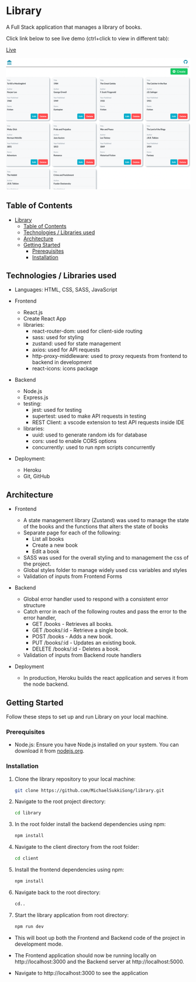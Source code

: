 # Library

A Full Stack application that manages a library of books.

Click link below to see live demo (ctrl+click to view in different tab):

[Live](https://boiling-garden-49722-3e04e2933345.herokuapp.com/)

![Main Screen](images/screenshot.png)

## Table of Contents

- [Library](#library)
  - [Table of Contents](#table-of-contents)
  - [Technologies / Libraries used](#technologies--libraries-used)
  - [Architecture](#architecture)
  - [Getting Started](#getting-started)
    - [Prerequisites](#prerequisites)
    - [Installation](#installation)

## Technologies / Libraries used

- Languages: HTML, CSS, SASS, JavaScript

- Frontend

  - React.js
  - Create React App
  - libraries:
    - react-router-dom: used for client-side routing
    - sass: used for styling
    - zustand: used for state management
    - axios: used for API requests
    - http-proxy-middleware: used to proxy requests from frontend to backend in development
    - react-icons: icons package

- Backend

  - Node.js
  - Express.js
  - testing:
    - jest: used for testing
    - supertest: used to make API requests in testing
    - REST Client: a vscode extension to test API requests inside IDE
  - libraries:
    - uuid: used to generate random ids for database
    - cors: used to enable CORS options
    - concurrently: used to run npm scripts concurrently

- Deployment:
  - Heroku
  - Git, GitHub

## Architecture

- Frontend

  - A state management library (Zustand) was used to manage the state of the books and the functions that alters the state of books
  - Separate page for each of the following:
    - List all books
    - Create a new book
    - Edit a book
  - SASS was used for the overall styling and to management the css of the project.
  - Global styles folder to manage widely used css variables and styles
  - Validation of inputs from Frontend Forms

- Backend

  - Global error handler used to respond with a consistent error structure
  - Catch error in each of the following routes and pass the error to the error handler,
    - GET /books - Retrieves all books.
    - GET /books/:id - Retrieve a single book.
    - POST /books - Adds a new book.
    - PUT /books/:id - Updates an existing book.
    - DELETE /books/:id - Deletes a book.
  - Validation of inputs from Backend route handlers

- Deployment
  - In production, Heroku builds the react application and serves it from the node backend.

## Getting Started

Follow these steps to set up and run Library on your local machine.

### Prerequisites

- Node.js: Ensure you have Node.js installed on your system. You can download it from [nodejs.org](https://nodejs.org/).

### Installation

1.  Clone the library repository to your local machine:

    ```bash
    git clone https://github.com/MichaelSukkiSong/library.git

    ```

2.  Navigate to the root project directory:

    ```bash
    cd library

    ```

3.  In the root folder install the backend dependencies using npm:

    ```bash
    npm install

    ```

4.  Navigate to the client directory from the root folder:

    ```bash
    cd client

    ```

5.  Install the frontend dependencies using npm:

    ```bash
    npm install

    ```

6.  Navigate back to the root directory:

    ```bash
    cd..

    ```

7.  Start the library application from root directory:

    ```bash
    npm run dev
    ```

- This will boot up both the Frontend and Backend code of the project in development mode.

- The Frontend application should now be running locally on http://localhost:3000 and the Backend server at http://localhost:5000.

- Navigate to http://localhost:3000 to see the application
